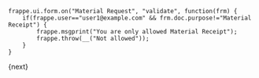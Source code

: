 
    frappe.ui.form.on("Material Request", "validate", function(frm) {
        if(frappe.user=="user1@example.com" && frm.doc.purpose!="Material Receipt") {
            frappe.msgprint("You are only allowed Material Receipt");
            frappe.throw(__("Not allowed"));
        }
    }


{next}
